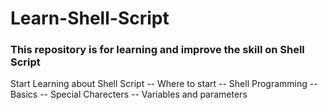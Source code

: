 # Learn-Shell-Script
### This repository is for learning and improve the skill on Shell Script  
Start Learning about Shell Script
-- Where to start
-- Shell Programming 
-- Basics
-- Special Charecters 
-- Variables and parameters 
